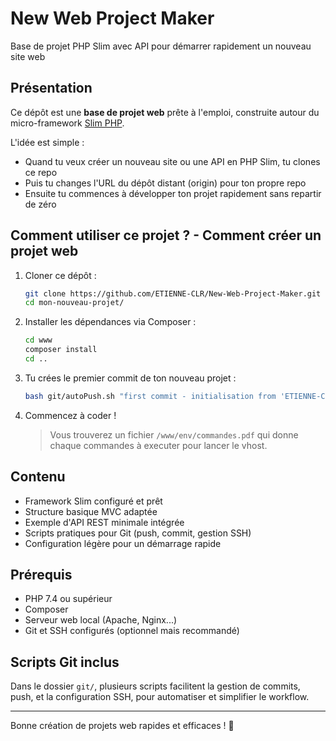 # New Web Project Maker
Base de projet PHP Slim avec API pour démarrer rapidement un nouveau site web

## Présentation
Ce dépôt est une **base de projet web** prête à l'emploi, construite autour du micro-framework [Slim PHP](https://www.slimframework.com/). 

L'idée est simple :  
- Quand tu veux créer un nouveau site ou une API en PHP Slim, tu clones ce repo  
- Puis tu changes l'URL du dépôt distant (origin) pour ton propre repo  
- Ensuite tu commences à développer ton projet rapidement sans repartir de zéro  

## Comment utiliser ce projet ? - Comment créer un projet web
1. Cloner ce dépôt :
    ```bash
    git clone https://github.com/ETIENNE-CLR/New-Web-Project-Maker.git mon-nouveau-projet/
    cd mon-nouveau-projet/
    ```

2. Installer les dépendances via Composer :
    ```bash
    cd www
    composer install
    cd ..
    ```

3. Tu crées le premier commit de ton nouveau projet :
    ```bash
    bash git/autoPush.sh "first commit - initialisation from 'ETIENNE-CLR/New-Web-Project-Maker.git'"
    ```

3. Commencez à coder !
    > Vous trouverez un fichier `/www/env/commandes.pdf` qui donne chaque commandes à executer pour lancer le vhost.

## Contenu
- Framework Slim configuré et prêt  
- Structure basique MVC adaptée  
- Exemple d'API REST minimale intégrée  
- Scripts pratiques pour Git (push, commit, gestion SSH)  
- Configuration légère pour un démarrage rapide 

## Prérequis
* PHP 7.4 ou supérieur
* Composer
* Serveur web local (Apache, Nginx...)
* Git et SSH configurés (optionnel mais recommandé)

## Scripts Git inclus
Dans le dossier `git/`, plusieurs scripts facilitent la gestion de commits, push, et la configuration SSH, pour automatiser et simplifier le workflow.

--- 

Bonne création de projets web rapides et efficaces ! 🚀
